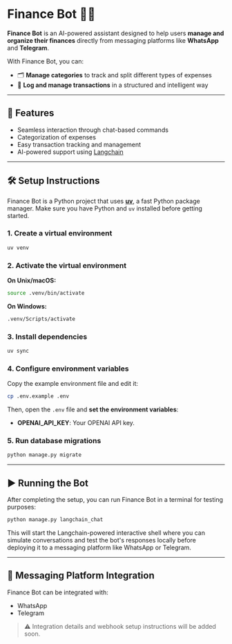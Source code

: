 # Finance Bot 🧾🤖

**Finance Bot** is an AI-powered assistant designed to help users **manage and organize their finances** directly from messaging platforms like **WhatsApp** and **Telegram**.

With Finance Bot, you can:

- 🗂️ **Manage categories** to track and split different types of expenses
- 💸 **Log and manage transactions** in a structured and intelligent way

---

## 🚀 Features

- Seamless interaction through chat-based commands
- Categorization of expenses
- Easy transaction tracking and management
- AI-powered support using [Langchain](https://www.langchain.com)

---

## 🛠️ Setup Instructions

Finance Bot is a Python project that uses [**uv**](https://github.com/astral-sh/uv), a fast Python package manager. Make sure you have Python and `uv` installed before getting started.

### 1. Create a virtual environment

```sh
uv venv
```

### 2. Activate the virtual environment

**On Unix/macOS:**

```sh
source .venv/bin/activate
```

**On Windows:**

```sh
.venv/Scripts/activate
```

### 3. Install dependencies

```sh
uv sync
```

### 4. Configure environment variables

Copy the example environment file and edit it:

```sh
cp .env.example .env
```

Then, open the `.env` file and **set the environment variables**:

- **OPENAI_API_KEY**: Your OPENAI API key.

### 5. Run database migrations

```sh
python manage.py migrate
```

---

## ▶️ Running the Bot

After completing the setup, you can run Finance Bot in a terminal for testing purposes:

```sh
python manage.py langchain_chat
```

This will start the Langchain-powered interactive shell where you can simulate conversations and test the bot's responses locally before deploying it to a messaging platform like WhatsApp or Telegram.

---

## 📱 Messaging Platform Integration

Finance Bot can be integrated with:

- WhatsApp
- Telegram

> ⚠️ Integration details and webhook setup instructions will be added soon.
